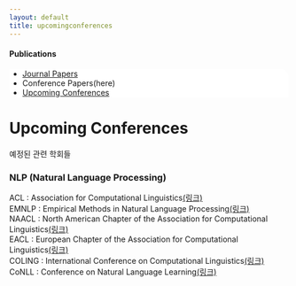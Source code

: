 ```yaml
---
layout: default
title: upcomingconferences
---
```

 <h4>Publications</h4>
 <div class="linklink" style = "background-color:#ffffff;border-radius:0 15px">
          <ul class="posts-list">
            <li class="post-link">
		    <a class="post-title" href="https://youngjoongko.github.io/Publications/journalpapers/">Journal Papers</a>
            </li>
            <li>
                Conference Papers(here)
            </li>
            <li class="post-link">
                <a class="post-title" href="https://youngjoongko.github.io/Publications/upcomingconferences/">Upcoming Conferences</a>
            </li>
          </ul>
  </div>

<div class="post">
	<h1 class="pageTitle">Upcoming Conferences</h1>	
	<p class="meta">예정된 관련 학회들</p>
	<h3>NLP (Natural Language Processing)</h3>
	ACL : Association for Computational Linguistics<a href="http://www.aclweb.org/">(링크)</a><br>
	EMNLP : Empirical Methods in Natural Language Processing<a href="http://conference.researchbib.com/?action=viewEventDetails&eventid=39025&uid=r45e47">(링크)</a><br>
	NAACL : North American Chapter of the Association for Computational Linguistics<a href="http://naacl.org/">(링크)</a><br>
  	EACL : European Chapter of the Association for Computational Linguistics<a href="http://www.eacl.org/page.php?id=index">(링크)</a><br>
   	COLING : International Conference on Computational Linguistics<a href="http://www.coling-2014.org/">(링크)</a><br>
  	CoNLL : Conference on Natural Language Learning<a href="http://ifarm.nl/signll/conll/">(링크)</a><br>
	
	
	
  
  
  
</div>
